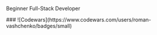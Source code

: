 <p font-size="30px">Beginner Full-Stack Developer</p>
###
![Codewars](https://www.codewars.com/users/roman-vashchenko/badges/small)

